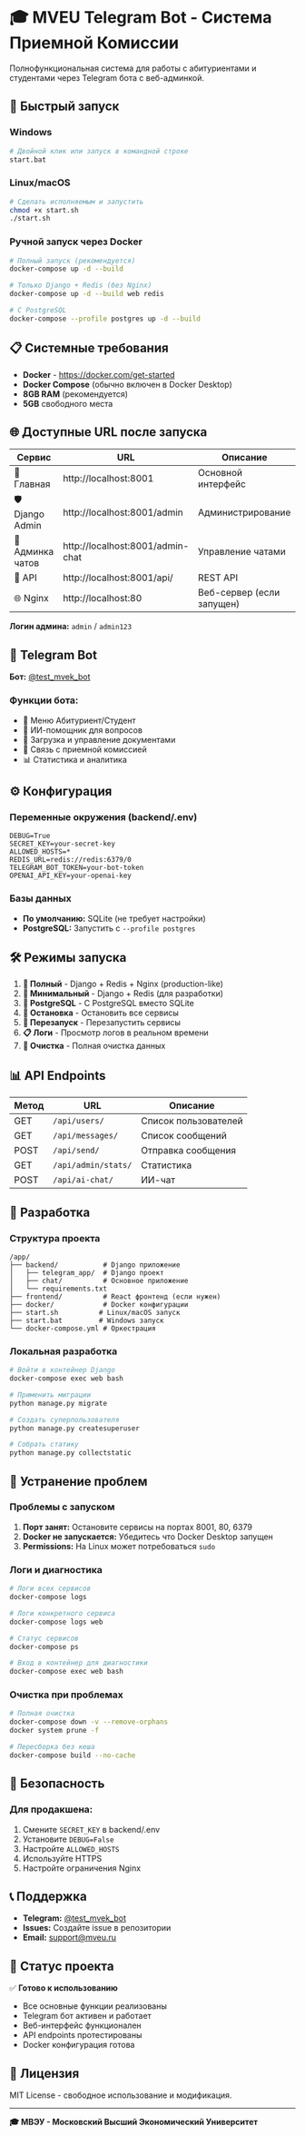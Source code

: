 # 🎓 MVEU Telegram Bot - Система Приемной Комиссии

Полнофункциональная система для работы с абитуриентами и студентами через Telegram бота с веб-админкой.

## 🚀 Быстрый запуск

### Windows
```bash
# Двойной клик или запуск в командной строке
start.bat
```

### Linux/macOS
```bash
# Сделать исполняемым и запустить
chmod +x start.sh
./start.sh
```

### Ручной запуск через Docker
```bash
# Полный запуск (рекомендуется)
docker-compose up -d --build

# Только Django + Redis (без Nginx)
docker-compose up -d --build web redis

# С PostgreSQL
docker-compose --profile postgres up -d --build
```

## 📋 Системные требования

- **Docker** - https://docker.com/get-started
- **Docker Compose** (обычно включен в Docker Desktop)
- **8GB RAM** (рекомендуется)
- **5GB** свободного места

## 🌐 Доступные URL после запуска

| Сервис | URL | Описание |
|--------|-----|----------|
| 📱 Главная | http://localhost:8001 | Основной интерфейс |
| 🛡️ Django Admin | http://localhost:8001/admin | Администрирование |
| 💬 Админка чатов | http://localhost:8001/admin-chat | Управление чатами |
| 🔗 API | http://localhost:8001/api/ | REST API |
| 🌐 Nginx | http://localhost:80 | Веб-сервер (если запущен) |

**Логин админа:** `admin` / `admin123`

## 🤖 Telegram Bot

**Бот:** [@test_mvek_bot](https://t.me/test_mvek_bot)

### Функции бота:
- 🎯 Меню Абитуриент/Студент
- 🤖 ИИ-помощник для вопросов
- 📄 Загрузка и управление документами
- 💬 Связь с приемной комиссией
- 📊 Статистика и аналитика

## ⚙️ Конфигурация

### Переменные окружения (backend/.env)
```env
DEBUG=True
SECRET_KEY=your-secret-key
ALLOWED_HOSTS=*
REDIS_URL=redis://redis:6379/0
TELEGRAM_BOT_TOKEN=your-bot-token
OPENAI_API_KEY=your-openai-key
```

### Базы данных
- **По умолчанию:** SQLite (не требует настройки)
- **PostgreSQL:** Запустить с `--profile postgres`

## 🛠️ Режимы запуска

1. **🚀 Полный** - Django + Redis + Nginx (production-like)
2. **🔧 Минимальный** - Django + Redis (для разработки)
3. **🐘 PostgreSQL** - С PostgreSQL вместо SQLite
4. **🛑 Остановка** - Остановить все сервисы
5. **🔄 Перезапуск** - Перезапустить сервисы
6. **📋 Логи** - Просмотр логов в реальном времени
7. **🧹 Очистка** - Полная очистка данных

## 📊 API Endpoints

| Метод | URL | Описание |
|-------|-----|----------|
| GET | `/api/users/` | Список пользователей |
| GET | `/api/messages/` | Список сообщений |
| POST | `/api/send/` | Отправка сообщения |
| GET | `/api/admin/stats/` | Статистика |
| POST | `/api/ai-chat/` | ИИ-чат |

## 🔧 Разработка

### Структура проекта
```
/app/
├── backend/           # Django приложение
│   ├── telegram_app/  # Django проект
│   ├── chat/          # Основное приложение
│   └── requirements.txt
├── frontend/          # React фронтенд (если нужен)
├── docker/            # Docker конфигурации
├── start.sh          # Linux/macOS запуск
├── start.bat         # Windows запуск
└── docker-compose.yml # Оркестрация
```

### Локальная разработка
```bash
# Войти в контейнер Django
docker-compose exec web bash

# Применить миграции
python manage.py migrate

# Создать суперпользователя
python manage.py createsuperuser

# Собрать статику
python manage.py collectstatic
```

## 🐛 Устранение проблем

### Проблемы с запуском
1. **Порт занят:** Остановите сервисы на портах 8001, 80, 6379
2. **Docker не запускается:** Убедитесь что Docker Desktop запущен
3. **Permissions:** На Linux может потребоваться `sudo`

### Логи и диагностика
```bash
# Логи всех сервисов
docker-compose logs

# Логи конкретного сервиса
docker-compose logs web

# Статус сервисов
docker-compose ps

# Вход в контейнер для диагностики
docker-compose exec web bash
```

### Очистка при проблемах
```bash
# Полная очистка
docker-compose down -v --remove-orphans
docker system prune -f

# Пересборка без кеша
docker-compose build --no-cache
```

## 🔐 Безопасность

### Для продакшена:
1. Смените `SECRET_KEY` в backend/.env
2. Установите `DEBUG=False`
3. Настройте `ALLOWED_HOSTS`
4. Используйте HTTPS
5. Настройте ограничения Nginx

## 📞 Поддержка

- **Telegram:** [@test_mvek_bot](https://t.me/test_mvek_bot)
- **Issues:** Создайте issue в репозитории
- **Email:** support@mveu.ru

## 🎯 Статус проекта

✅ **Готово к использованию**
- Все основные функции реализованы
- Telegram бот активен и работает
- Веб-интерфейс функционален
- API endpoints протестированы
- Docker конфигурация готова

## 📝 Лицензия

MIT License - свободное использование и модификация.

---

**🎓 МВЭУ - Московский Высший Экономический Университет**